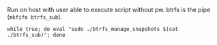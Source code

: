 Run on host with user able to execute script without pw. btrfs is the pipe (`mkfifo btrfs_sub`).

```
while true; do eval "sudo ./btrfs_manage_snapshots $(cat ./btrfs_sub)"; done
```
